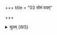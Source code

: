 +++
title = "03 सोमं वयम्"

+++
<details><summary>मूलम् (WS)</summary>

सोमं वयं त्रातारं यजामहे मेनिहनं बलगहनम् । सोम  
जुषाणः सोम आज्यस्य मेनिहा बलगहा।  
त्राता त्रायतां स्वाहा ॥ ३ ॥
</details>
